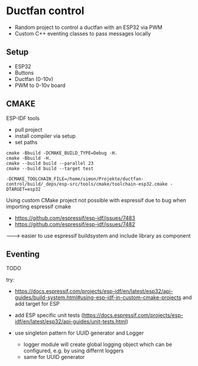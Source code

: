 # Ductfan control

- Random project to control a ductfan with an ESP32 via PWM
- Custom C++ eventing classes to pass messages locally


## Setup

- ESP32
- Buttons
- Ductfan (0-10v)
- PWM to 0-10v board


## CMAKE

ESP-IDF tools
- pull project
- install compiler via setup
- set paths

```
cmake -Bbuild -DCMAKE_BUILD_TYPE=Debug -H.
cmake -Bbuild -H.
cmake --build build --parallel 23
cmake --build build --target test

-DCMAKE_TOOLCHAIN_FILE=/home/simon/Projekte/ductfan-control/build/_deps/esp-src/tools/cmake/toolchain-esp32.cmake -DTARGET=esp32

```

Using custom CMake project not possible with espressif due to bug when importing espressif cmake
- https://github.com/espressif/esp-idf/issues/7483
- https://github.com/espressif/esp-idf/issues/7482

---> easier to use espressif buildsystem and include library as component

## Eventing



TODO

try:
- https://docs.espressif.com/projects/esp-idf/en/latest/esp32/api-guides/build-system.html#using-esp-idf-in-custom-cmake-projects
and add target for ESP

- add ESP specific unit tests (https://docs.espressif.com/projects/esp-idf/en/latest/esp32/api-guides/unit-tests.html)

- use singleton pattern for UUID generator and Logger
    - logger module will create global logging object which can be configured, e.g. by using differnt loggers
    - same for UUID generator
